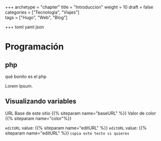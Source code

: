 +++
archetype = "chapter"
title = "Introduccion"
weight = 10
draft = false
categories = ["Tecnología", "Viajes"]  
tags = ["Hugo", "Web", "Blog"] 
       

+++
toml yaml  json

# Programación 
## php
qué bonito es el php


Lorem Ipsum.

## Visualizando variables

URL Base de este sitio  {{% siteparam name="baseURL" %}}
Valor de color  {{% siteparam name="color"%}}

`editURL` value: {{% siteparam name="editURL" %}}
`editURL` value: {{% siteparam name="editURL" %}}
`copia este testo si quieres`